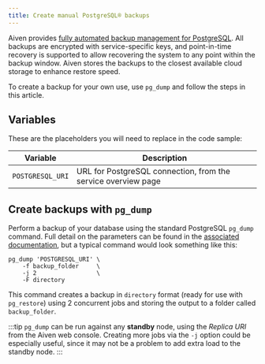 ```yaml
---
title: Create manual PostgreSQL® backups
---
```


Aiven provides
[fully automated backup management for PostgreSQL](/docs/products/postgresql/concepts/pg-backups). All backups are encrypted with service-specific keys, and
point-in-time recovery is supported to allow recovering the system to
any point within the backup window. Aiven stores the backups to the
closest available cloud storage to enhance restore speed.

To create a backup for your own use, use `pg_dump` and follow the steps
in this article.

## Variables

These are the placeholders you will need to replace in the code sample:

 | Variable         | Description                                                   |
 | ---------------- | ------------------------------------------------------------- |
 | `POSTGRESQL_URI` | URL for PostgreSQL connection, from the service overview page |

## Create backups with `pg_dump`

Perform a backup of your database using the standard PostgreSQL
`pg_dump` command. Full detail on the parameters can be found in the
[associated
documentation](https://www.postgresql.org/docs/current/app-pgdump.html),
but a typical command would look something like this:

```
pg_dump 'POSTGRESQL_URI' \
    -f backup_folder     \
    -j 2                 \
    -F directory
```

This command creates a backup in `directory` format (ready for use with
`pg_restore`) using 2 concurrent jobs and storing the output to a folder
called `backup_folder`.

:::tip
`pg_dump` can be run against any **standby** node, using the *Replica
URI* from the Aiven web console. Creating more jobs via the `-j` option
could be especially useful, since it may not be a problem to add extra
load to the standby node.
:::
